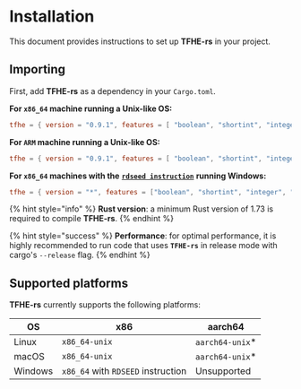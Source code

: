 # Installation

This document provides instructions to set up **TFHE-rs** in your project.

## Importing

First, add **TFHE-rs** as a dependency in your `Cargo.toml`.

**For `x86_64` machine running a Unix-like OS:**

```toml
tfhe = { version = "0.9.1", features = [ "boolean", "shortint", "integer", "x86_64-unix" ] }
```

**For `ARM` machine running a Unix-like OS:**

```toml
tfhe = { version = "0.9.1", features = [ "boolean", "shortint", "integer", "aarch64-unix" ] }
```

**For `x86_64` machines with the** [**`rdseed instruction`**](https://en.wikipedia.org/wiki/RDRAND) **running Windows:**

```toml
tfhe = { version = "*", features = ["boolean", "shortint", "integer", "x86_64"] }
```

{% hint style="info" %}
**Rust version**: a minimum Rust version of 1.73 is required to compile **TFHE-rs**.
{% endhint %}

{% hint style="success" %}
**Performance**: for optimal performance, it is highly recommended to run code that uses **`TFHE-rs`** in release mode with cargo's `--release` flag.
{% endhint %}

## Supported platforms

**TFHE-rs** currently supports the following platforms:

| OS      | x86                                | aarch64          |
| ------- | ---------------------------------- | ---------------- |
| Linux   | `x86_64-unix`                      | `aarch64-unix`\* |
| macOS   | `x86_64-unix`                      | `aarch64-unix`\* |
| Windows | `x86_64` with `RDSEED` instruction | Unsupported      |
